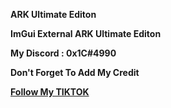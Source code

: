 **ARK Ultimate Editon**

**ImGui External ARK Ultimate Editon**

**My Discord : 0x1C#4990**

**Don't Forget To Add My Credit**

[**Follow My TIKTOK**](https://www.tiktok.com/@vipgamings)

